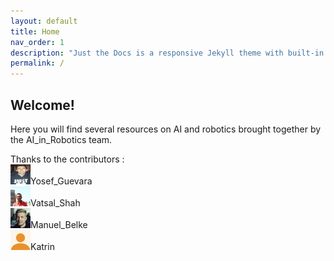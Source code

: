 ```yaml
---
layout: default
title: Home
nav_order: 1
description: "Just the Docs is a responsive Jekyll theme with built-in search that is easily customizable and hosted on GitHub Pages."
permalink: /
---
```


## Welcome!

Here you will find several resources on AI and robotics brought together by the AI_in_Robotics team.

Thanks to the contributors :  
<img src="utils/Yosef_Guevara.png" width="32" height="32" alt=""/>Yosef_Guevara    
<img src="utils/Vatsal_Shah.jpg" width="32" height="32" alt=""/>Vatsal_Shah  
<img src="utils/Manuel_Belke.jpg" width="32" height="32" alt=""/>Manuel_Belke  
<img src="utils/Katrin.png" width="32" height="32" alt=""/>Katrin  
